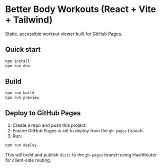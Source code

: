 
# Better Body Workouts (React + Vite + Tailwind)

Static, accessible workout viewer built for GitHub Pages.

## Quick start
```bash
npm install
npm run dev
```

## Build
```bash
npm run build
npm run preview
```

## Deploy to GitHub Pages
1. Create a repo and push this project.
2. Ensure GitHub Pages is set to deploy from the `gh-pages` branch.
3. Run:
```bash
npm run deploy
```
This will build and publish `dist/` to the `gh-pages` branch using HashRouter for client-side routing.
